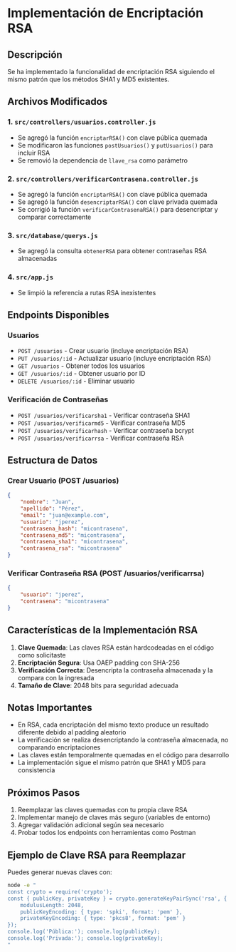 # Implementación de Encriptación RSA

## Descripción
Se ha implementado la funcionalidad de encriptación RSA siguiendo el mismo patrón que los métodos SHA1 y MD5 existentes.

## Archivos Modificados

### 1. `src/controllers/usuarios.controller.js`
- Se agregó la función `encriptarRSA()` con clave pública quemada
- Se modificaron las funciones `postUsuarios()` y `putUsuarios()` para incluir RSA
- Se removió la dependencia de `llave_rsa` como parámetro

### 2. `src/controllers/verificarContrasena.controller.js`
- Se agregó la función `encriptarRSA()` con clave pública quemada
- Se agregó la función `desencriptarRSA()` con clave privada quemada
- Se corrigió la función `verificarContrasenaRSA()` para desencriptar y comparar correctamente

### 3. `src/database/querys.js`
- Se agregó la consulta `obtenerRSA` para obtener contraseñas RSA almacenadas

### 4. `src/app.js`
- Se limpió la referencia a rutas RSA inexistentes

## Endpoints Disponibles

### Usuarios
- `POST /usuarios` - Crear usuario (incluye encriptación RSA)
- `PUT /usuarios/:id` - Actualizar usuario (incluye encriptación RSA)
- `GET /usuarios` - Obtener todos los usuarios
- `GET /usuarios/:id` - Obtener usuario por ID
- `DELETE /usuarios/:id` - Eliminar usuario

### Verificación de Contraseñas
- `POST /usuarios/verificarsha1` - Verificar contraseña SHA1
- `POST /usuarios/verificarmd5` - Verificar contraseña MD5
- `POST /usuarios/verificarhash` - Verificar contraseña bcrypt
- `POST /usuarios/verificarrsa` - Verificar contraseña RSA

## Estructura de Datos

### Crear Usuario (POST /usuarios)
```json
{
    "nombre": "Juan",
    "apellido": "Pérez",
    "email": "juan@example.com",
    "usuario": "jperez",
    "contrasena_hash": "micontrasena",
    "contrasena_md5": "micontrasena",
    "contrasena_sha1": "micontrasena",
    "contrasena_rsa": "micontrasena"
}
```

### Verificar Contraseña RSA (POST /usuarios/verificarrsa)
```json
{
    "usuario": "jperez",
    "contrasena": "micontrasena"
}
```

## Características de la Implementación RSA

1. **Clave Quemada**: Las claves RSA están hardcodeadas en el código como solicitaste
2. **Encriptación Segura**: Usa OAEP padding con SHA-256
3. **Verificación Correcta**: Desencripta la contraseña almacenada y la compara con la ingresada
4. **Tamaño de Clave**: 2048 bits para seguridad adecuada

## Notas Importantes

- En RSA, cada encriptación del mismo texto produce un resultado diferente debido al padding aleatorio
- La verificación se realiza desencriptando la contraseña almacenada, no comparando encriptaciones
- Las claves están temporalmente quemadas en el código para desarrollo
- La implementación sigue el mismo patrón que SHA1 y MD5 para consistencia

## Próximos Pasos

1. Reemplazar las claves quemadas con tu propia clave RSA
2. Implementar manejo de claves más seguro (variables de entorno)
3. Agregar validación adicional según sea necesario
4. Probar todos los endpoints con herramientas como Postman

## Ejemplo de Clave RSA para Reemplazar

Puedes generar nuevas claves con:
```bash
node -e "
const crypto = require('crypto');
const { publicKey, privateKey } = crypto.generateKeyPairSync('rsa', {
    modulusLength: 2048,
    publicKeyEncoding: { type: 'spki', format: 'pem' },
    privateKeyEncoding: { type: 'pkcs8', format: 'pem' }
});
console.log('Pública:'); console.log(publicKey);
console.log('Privada:'); console.log(privateKey);
"
``` 